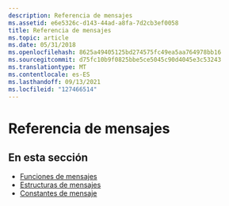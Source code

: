 ```yaml
---
description: Referencia de mensajes
ms.assetid: e6e5326c-d143-44ad-a8fa-7d2cb3ef0058
title: Referencia de mensajes
ms.topic: article
ms.date: 05/31/2018
ms.openlocfilehash: 8625a49405125bd274575fc49ea5aa764978bb16
ms.sourcegitcommit: d75fc10b9f0825bbe5ce5045c90d4045e3c53243
ms.translationtype: MT
ms.contentlocale: es-ES
ms.lasthandoff: 09/13/2021
ms.locfileid: "127466514"
---
```

# <a name="message-reference"></a>Referencia de mensajes

## <a name="in-this-section"></a>En esta sección

-   [Funciones de mensajes](message-and-message-queue-functions.md)
-   [Estructuras de mensajes](message-and-message-queue-structures.md)
-   [Constantes de mensaje](message-and-message-queue-notifications.md)

 

 



